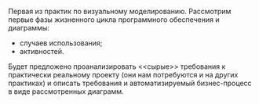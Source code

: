 Первая из практик по визуальному моделированию. Рассмотрим первые фазы жизненного цикла программного обеспечения и диаграммы:
- случаев использования;
- активностей.

Будет предложено проанализировать <<сырые>> требования к практически реальному проекту (они нам потребуются и на других практиках) и описать требования и автоматизируемый бизнес-процесс в виде рассмотренных диаграмм.